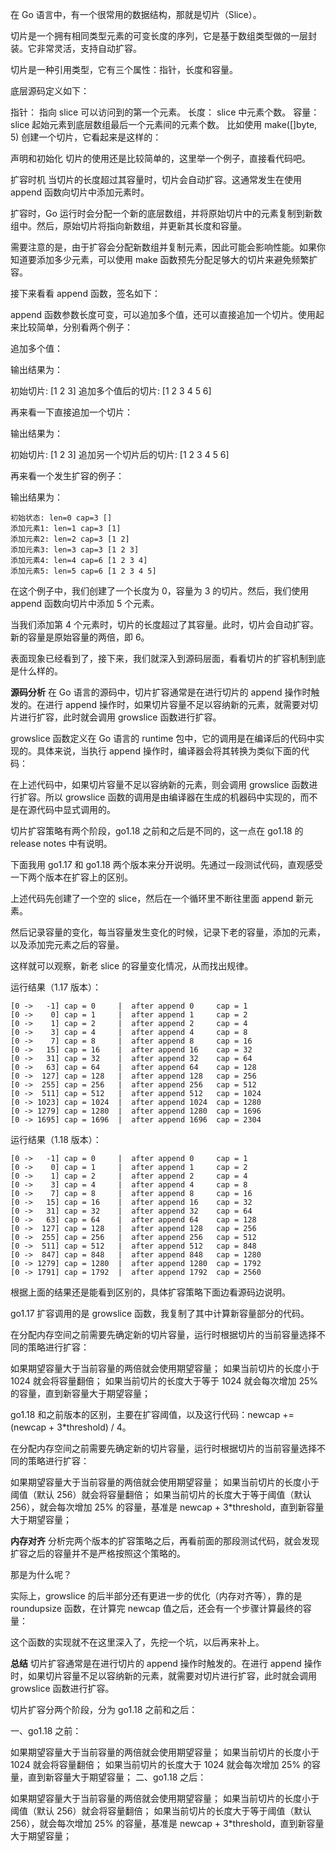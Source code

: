 在 Go 语言中，有一个很常用的数据结构，那就是切片（Slice）。

切片是一个拥有相同类型元素的可变长度的序列，它是基于数组类型做的一层封装。它非常灵活，支持自动扩容。

切片是一种引用类型，它有三个属性：指针，长度和容量。



底层源码定义如下：

指针： 指向 slice 可以访问到的第一个元素。
长度： slice 中元素个数。
容量： slice 起始元素到底层数组最后一个元素间的元素个数。
比如使用 make([]byte, 5) 创建一个切片，它看起来是这样的：




声明和初始化
切片的使用还是比较简单的，这里举一个例子，直接看代码吧。


扩容时机
当切片的长度超过其容量时，切片会自动扩容。这通常发生在使用 append 函数向切片中添加元素时。

扩容时，Go 运行时会分配一个新的底层数组，并将原始切片中的元素复制到新数组中。然后，原始切片将指向新数组，并更新其长度和容量。

需要注意的是，由于扩容会分配新数组并复制元素，因此可能会影响性能。如果你知道要添加多少元素，可以使用 make 函数预先分配足够大的切片来避免频繁扩容。

接下来看看 append 函数，签名如下：

append 函数参数长度可变，可以追加多个值，还可以直接追加一个切片。使用起来比较简单，分别看两个例子：

追加多个值：

输出结果为：

初始切片: [1 2 3]
追加多个值后的切片: [1 2 3 4 5 6]

再来看一下直接追加一个切片：

输出结果为：

初始切片: [1 2 3]
追加另一个切片后的切片: [1 2 3 4 5 6]

再来看一个发生扩容的例子：

输出结果为：
```
初始状态: len=0 cap=3 []
添加元素1: len=1 cap=3 [1]
添加元素2: len=2 cap=3 [1 2]
添加元素3: len=3 cap=3 [1 2 3]
添加元素4: len=4 cap=6 [1 2 3 4]
添加元素5: len=5 cap=6 [1 2 3 4 5]
```
在这个例子中，我们创建了一个长度为 0，容量为 3 的切片。然后，我们使用 append 函数向切片中添加 5 个元素。

当我们添加第 4 个元素时，切片的长度超过了其容量。此时，切片会自动扩容。新的容量是原始容量的两倍，即 6。

表面现象已经看到了，接下来，我们就深入到源码层面，看看切片的扩容机制到底是什么样的。


**源码分析**
在 Go 语言的源码中，切片扩容通常是在进行切片的 append 操作时触发的。在进行 append 操作时，如果切片容量不足以容纳新的元素，就需要对切片进行扩容，此时就会调用 growslice 函数进行扩容。

growslice 函数定义在 Go 语言的 runtime 包中，它的调用是在编译后的代码中实现的。具体来说，当执行 append 操作时，编译器会将其转换为类似下面的代码：

在上述代码中，如果切片容量不足以容纳新的元素，则会调用 growslice 函数进行扩容。所以 growslice 函数的调用是由编译器在生成的机器码中实现的，而不是在源代码中显式调用的。

切片扩容策略有两个阶段，go1.18 之前和之后是不同的，这一点在 go1.18 的 release notes 中有说明。

下面我用 go1.17 和 go1.18 两个版本来分开说明。先通过一段测试代码，直观感受一下两个版本在扩容上的区别。

上述代码先创建了一个空的 slice，然后在一个循环里不断往里面 append 新元素。

然后记录容量的变化，每当容量发生变化的时候，记录下老的容量，添加的元素，以及添加完元素之后的容量。

这样就可以观察，新老 slice 的容量变化情况，从而找出规律。

运行结果（1.17 版本）：
```
[0 ->   -1] cap = 0     |  after append 0     cap = 1   
[0 ->    0] cap = 1     |  after append 1     cap = 2   
[0 ->    1] cap = 2     |  after append 2     cap = 4   
[0 ->    3] cap = 4     |  after append 4     cap = 8   
[0 ->    7] cap = 8     |  after append 8     cap = 16  
[0 ->   15] cap = 16    |  after append 16    cap = 32  
[0 ->   31] cap = 32    |  after append 32    cap = 64  
[0 ->   63] cap = 64    |  after append 64    cap = 128
[0 ->  127] cap = 128   |  after append 128   cap = 256
[0 ->  255] cap = 256   |  after append 256   cap = 512
[0 ->  511] cap = 512   |  after append 512   cap = 1024
[0 -> 1023] cap = 1024  |  after append 1024  cap = 1280
[0 -> 1279] cap = 1280  |  after append 1280  cap = 1696
[0 -> 1695] cap = 1696  |  after append 1696  cap = 2304
```
运行结果（1.18 版本）：
```
[0 ->   -1] cap = 0     |  after append 0     cap = 1
[0 ->    0] cap = 1     |  after append 1     cap = 2   
[0 ->    1] cap = 2     |  after append 2     cap = 4   
[0 ->    3] cap = 4     |  after append 4     cap = 8   
[0 ->    7] cap = 8     |  after append 8     cap = 16  
[0 ->   15] cap = 16    |  after append 16    cap = 32  
[0 ->   31] cap = 32    |  after append 32    cap = 64  
[0 ->   63] cap = 64    |  after append 64    cap = 128
[0 ->  127] cap = 128   |  after append 128   cap = 256
[0 ->  255] cap = 256   |  after append 256   cap = 512
[0 ->  511] cap = 512   |  after append 512   cap = 848
[0 ->  847] cap = 848   |  after append 848   cap = 1280
[0 -> 1279] cap = 1280  |  after append 1280  cap = 1792
[0 -> 1791] cap = 1792  |  after append 1792  cap = 2560
```
根据上面的结果还是能看到区别的，具体扩容策略下面边看源码边说明。

go1.17
扩容调用的是 growslice 函数，我复制了其中计算新容量部分的代码。

在分配内存空间之前需要先确定新的切片容量，运行时根据切片的当前容量选择不同的策略进行扩容：

如果期望容量大于当前容量的两倍就会使用期望容量；
如果当前切片的长度小于 1024 就会将容量翻倍；
如果当前切片的长度大于等于 1024 就会每次增加 25% 的容量，直到新容量大于期望容量；

go1.18
和之前版本的区别，主要在扩容阈值，以及这行代码：newcap += (newcap + 3*threshold) / 4。

在分配内存空间之前需要先确定新的切片容量，运行时根据切片的当前容量选择不同的策略进行扩容：

如果期望容量大于当前容量的两倍就会使用期望容量；
如果当前切片的长度小于阈值（默认 256）就会将容量翻倍；
如果当前切片的长度大于等于阈值（默认 256），就会每次增加 25% 的容量，基准是 newcap + 3*threshold，直到新容量大于期望容量；

**内存对齐**
分析完两个版本的扩容策略之后，再看前面的那段测试代码，就会发现扩容之后的容量并不是严格按照这个策略的。

那是为什么呢？

实际上，growslice 的后半部分还有更进一步的优化（内存对齐等），靠的是 roundupsize 函数，在计算完 newcap 值之后，还会有一个步骤计算最终的容量：

这个函数的实现就不在这里深入了，先挖一个坑，以后再来补上。


**总结**
切片扩容通常是在进行切片的 append 操作时触发的。在进行 append 操作时，如果切片容量不足以容纳新的元素，就需要对切片进行扩容，此时就会调用 growslice 函数进行扩容。

切片扩容分两个阶段，分为 go1.18 之前和之后：

一、go1.18 之前：

如果期望容量大于当前容量的两倍就会使用期望容量；
如果当前切片的长度小于 1024 就会将容量翻倍；
如果当前切片的长度大于 1024 就会每次增加 25% 的容量，直到新容量大于期望容量；
二、go1.18 之后：

如果期望容量大于当前容量的两倍就会使用期望容量；
如果当前切片的长度小于阈值（默认 256）就会将容量翻倍；
如果当前切片的长度大于等于阈值（默认 256），就会每次增加 25% 的容量，基准是 newcap + 3*threshold，直到新容量大于期望容量；